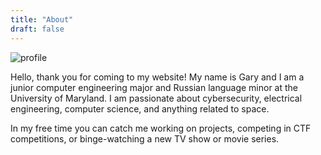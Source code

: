 ```yaml
---
title: "About"
draft: false
---
```


![profile](/img/pic_itsecgary.jpg)

Hello, thank you for coming to my website! My name is Gary and I am a junior computer engineering major and Russian language minor at the University of Maryland. I am passionate about cybersecurity, electrical engineering, computer science, and anything related to space.

In my free time you can catch me working on projects, competing in CTF competitions, or binge-watching a new TV show or movie series.


